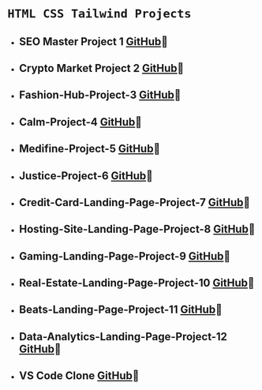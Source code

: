 # `HTML CSS Tailwind Projects`

- ## SEO Master Project 1 [GitHub](https://github.com/ShauryaAnchal/SEO-Master-Project-1)🚀

- ## Crypto Market Project 2 [GitHub](https://github.com/ShauryaAnchal/Crypto-Market-Project-2)🚀

- ## Fashion-Hub-Project-3 [GitHub](https://github.com/ShauryaAnchal/Fashion-Hub-Project-3)🚀

- ## Calm-Project-4 [GitHub](https://github.com/ShauryaAnchal/Calm-Project-4)🚀

- ## Medifine-Project-5 [GitHub](https://github.com/ShauryaAnchal/Medifine-Project-5)🚀

- ## Justice-Project-6 [GitHub](https://github.com/ShauryaAnchal/Justice-Project-6)🚀

- ## Credit-Card-Landing-Page-Project-7 [GitHub](https://github.com/ShauryaAnchal/Credit-Card-Landing-Page-Project-7)🚀

- ## Hosting-Site-Landing-Page-Project-8 [GitHub](https://github.com/ShauryaAnchal/Hosting-Site-Landing-Page-Project-8)🚀

- ## Gaming-Landing-Page-Project-9 [GitHub](https://github.com/ShauryaAnchal/Gaming-Landing-Page-Project-9)🚀

- ## Real-Estate-Landing-Page-Project-10 [GitHub](https://github.com/ShauryaAnchal/Real-Estate-Landing-Page-Project-10)🚀

- ## Beats-Landing-Page-Project-11 [GitHub](https://github.com/ShauryaAnchal/Beats-Landing-Page-Project-11)🚀

- ## Data-Analytics-Landing-Page-Project-12 [GitHub](https://github.com/ShauryaAnchal/Data-Analytics-Landing-Page-Project-12)🚀

- ##  VS Code Clone [GitHub](https://github.com/ShauryaAnchal/VS-Code-Clone)🚀
